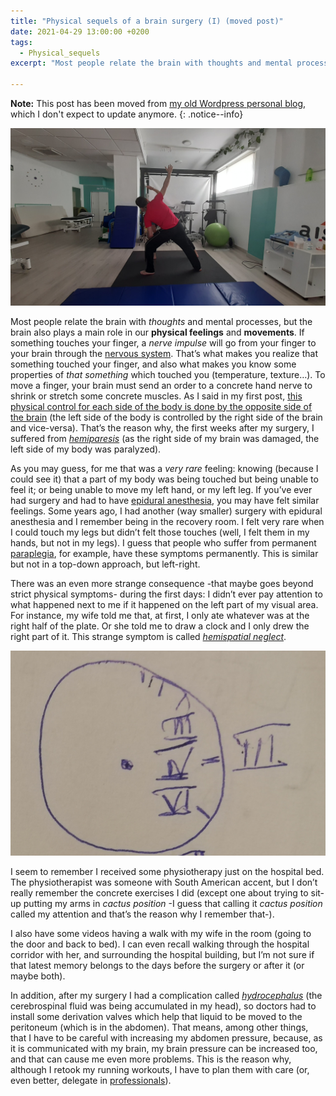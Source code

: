 ```yaml
---
title: "Physical sequels of a brain surgery (I) (moved post)"
date: 2021-04-29 13:00:00 +0200
tags:
  - Physical_sequels
excerpt: "Most people relate the brain with thoughts and mental processes, but the brain also plays a main role in our physical feelings and movements. If something touches your finger, a nerve impulse will go from your finger to your brain through the nervous system. That's what makes you realize that something touched your finger."

---
```


**Note:** This post has been moved from [my old Wordpress personal blog](http://juanramirezweblog.wordpress.com), which I don't expect to update anymore.
{: .notice--info} 

![Physical rehab](/assets/images/posts/physical1.png)

Most people relate the brain with _thoughts_ and mental processes, but the brain also plays a main role in our **physical feelings** and **movements**. If something touches your finger, a _nerve impulse_ will go from your finger to your brain through the [nervous system](https://en.wikipedia.org/wiki/Nervous_system). That’s what makes you realize that something touched your finger, and also what makes you know some properties of _that something_ which touched you (temperature, texture…). To move a finger, your brain must send an order to a concrete hand nerve to shrink or stretch some concrete muscles. As I said in my first post, [this physical control for each side of the body is done by the opposite side of the brain](https://en.wikipedia.org/wiki/Contralateral_brain) (the left side of the body is controlled by the right side of the brain and vice-versa). That’s the reason why, the first weeks after my surgery, I suffered from [_hemiparesis_](https://en.wikipedia.org/wiki/Hemiparesis) (as the right side of my brain was damaged, the left side of my body was paralyzed).

As you may guess, for me that was a _very rare_ feeling: knowing (because I could see it) that a part of my body was being touched but being unable to feel it; or being unable to move my left hand, or my left leg. If you’ve ever had surgery and had to have [epidural anesthesia](https://en.wikipedia.org/wiki/Epidural_administration), you may have felt similar feelings. Some years ago, I had another (way smaller) surgery with epidural anesthesia and I remember being in the recovery room. I felt very rare when I could touch my legs but didn’t felt those touches (well, I felt them in my hands, but not in my legs). I guess that people who suffer from permanent [paraplegia](https://en.wikipedia.org/wiki/Paraplegia), for example, have these symptoms permanently. This is similar but not in a top-down approach, but left-right.

There was an even more strange consequence -that maybe goes beyond strict physical symptoms- during the first days: I didn’t ever pay attention to what happened next to me if it happened on the left part of my visual area. For instance, my wife told me that, at first, I only ate whatever was at the right half of the plate. Or she told me to draw a clock and I only drew the right part of it. This strange symptom is called [_hemispatial neglect_](https://en.wikipedia.org/wiki/Hemispatial_neglect).

<img src="/assets/images/posts/clock.png" alt="When I tried to draw a clock, I only drew its right side" width="600"/>

I seem to remember I received some physiotherapy just on the hospital bed. The physiotherapist was someone with South American accent, but I don’t really remember the concrete exercises I did (except one about trying to sit-up putting my arms in _cactus position_ -I guess that calling it _cactus position_ called my attention and that’s the reason why I remember that-).

I also have some videos having a walk with my wife in the room (going to the door and back to bed). I can even recall walking through the hospital corridor with her, and surrounding the hospital building, but I’m not sure if that latest memory belongs to the days before the surgery or after it (or maybe both).

In addition, after my surgery I had a complication called [_hydrocephalus_](https://en.wikipedia.org/wiki/Hydrocephalus) (the cerebrospinal fluid was being accumulated in my head), so doctors had to install some derivation valves which help that liquid to be moved to the peritoneum (which is in the abdomen). That means, among other things, that I have to be careful with increasing my abdomen pressure, because, as it is communicated with my brain, my brain pressure can be increased too, and that can cause me even more problems. This is the reason why, although I retook my running workouts, I have to plan them with care (or, even better, delegate in [professionals](https://www.runfitchiclana.com/)).

